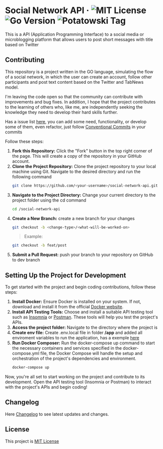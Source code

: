 # Social Network API &middot; ![MIT License](https://img.shields.io/badge/license-MIT-green) ![Go Version](https://img.shields.io/badge/go-%3E=1.17-blue) ![Potatowski Tag](https://img.shields.io/badge/potatowski-social%20network%20api-blue) 

This is a API (Application Programming Interface) to a social media or microblogging platform that allows users to post short messages with title based on Twitter


## Contributing

This repository is a project written in the GO language, simulating the flow of a social network, in which the user can create an account, follow other participants and post text content based on the Twitter and TabNews model.

I'm leaving the code open so that the community can contribute with improvements and bug fixes. In addition, I hope that the project contributes to the learning of others who, like me, are independently seeking the knowledge they need to develop their hard skills further.

Has a issue list [here](https://github.com/potatowski/social-network-api/issues), you can add some need, functionality, or develop some of them, even refactor, just follow [Conventional Commits](https://www.conventionalcommits.org/en/v1.0.0/) in your commits

Follow these steps:
1. **Fork this Repository:** Click the "Fork" button in the top right corner of the page. This will create a copy of the repository in your GitHub account.
2. **Clone the Project Repository:** Clone the project repository to your local machine using Git. Navigate to the desired directory and run the following command
   ```bash
   git clone https://github.com/<your-username>/social-network-api.git
   ```
3. **Navigate to the Project Directory:** Change your current directory to the project folder using the cd command
   ```bash
   cd /social-network-api
   ```
4. **Create a New Branch:** create a new branch for your changes
   ```bash
   git checkout -b <change-type>/<what-will-be-worked-on>
   ```
   > Example:
   ```bash
   git checkout -b feat/post
   ```
5. **Submit a Pull Request:** push your branch to your repository on GitHub to dev branch

## Setting Up the Project for Development
To get started with the project and begin coding contributions, follow these steps:

1. **Install Docker:** Ensure Docker is installed on your system. If not, download and install it from the official [Docker website](https://www.docker.com/).
2. **Install API Testing Tools:** Choose and install a suitable API testing tool such as [Insomnia](https://insomnia.rest/download) or [Postman](https://www.postman.com/downloads/). These tools will help you test the project's APIs.
3. **Access the project folder:** Navigate to the directory where the project is
4. **Create env file:** Create .env.local file in folder **/app** and added all enviroment variables to run the application, has a exemple [here](/app/.env.example)
5. **Run Docker Composer:** Run the docker-compose up command to start the necessary containers and services specified in the docker-compose.yml file, the Docker Compose will handle the setup and orchestration of the project's dependencies and environment.
   ```bash
   docker-compose up
   ```

Now, you're all set to start working on the project and contribute to its development. Open the API testing tool (Insomnia or Postman) to interact with the project's APIs and begin coding!

## Changelog

Here [Changelog](CHANGELOG.md) to see latest updates and changes.

## License

This project is [MIT License](LICENSE)
